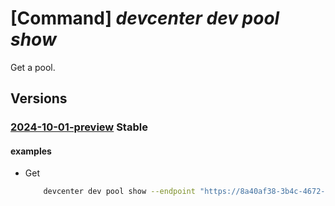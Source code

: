 # [Command] _devcenter dev pool show_

Get a pool.

## Versions

### [2024-10-01-preview](/Resources/data-plane/microsoft.devcenter/L3Byb2plY3RzL3t9L3Bvb2xzL3t9/2024-10-01-preview.xml) **Stable**

<!-- data-plane:microsoft.devcenter /projects/{}/pools/{} 2024-10-01-preview -->

#### examples

- Get
    ```bash
        devcenter dev pool show --endpoint "https://8a40af38-3b4c-4672-a6a4-5e964b1870ed-contosodevcenter.centralus.devcenter.azure.com/" --name "DevPool" --project-name "DevProject"
    ```
